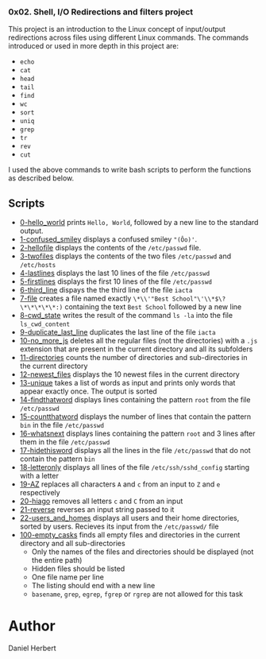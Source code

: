 ### 0x02. Shell, I/O Redirections and filters project ###
This project is an introduction to the Linux concept of input/output redirections across files using different Linux commands. The commands introduced or used in more depth in this project are: 
- `echo`
- `cat`
- `head`
- `tail`
- `find`
- `wc`
- `sort`
- `uniq`
- `grep`
- `tr`
- `rev`
- `cut`

I used the above commands to write bash scripts to perform the functions as described below.

## Scripts ##
- [0-hello_world](https://github.com/Madu-f0r0/alx-system_engineering-devops/blob/master/0x02-shell_redirections/0-hello_world) prints `Hello, World`, followed by a new line to the standard output.
- [1-confused_smiley](https://github.com/Madu-f0r0/alx-system_engineering-devops/blob/master/0x02-shell_redirections/1-confused_smiley) displays a confused smiley `"(Ôo)'`.
- [2-hellofile](https://github.com/Madu-f0r0/alx-system_engineering-devops/blob/master/0x02-shell_redirections/2-hellofile) displays the contents of the `/etc/passwd` file.
- [3-twofiles](https://github.com/Madu-f0r0/alx-system_engineering-devops/blob/master/0x02-shell_redirections/3-twofiles) displays the contents of the two files `/etc/passwd` and `/etc/hosts`
- [4-lastlines](https://github.com/Madu-f0r0/alx-system_engineering-devops/blob/master/0x02-shell_redirections/4-lastlines) displays the last 10 lines of the file `/etc/passwd`
- [5-firstlines](https://github.com/Madu-f0r0/alx-system_engineering-devops/blob/master/0x02-shell_redirections/5-firstlines) displays the first 10 lines of the file `/etc/passwd`
- [6-third_line](https://github.com/Madu-f0r0/alx-system_engineering-devops/blob/master/0x02-shell_redirections/6-third_line) dispays the the third line of the file `iacta`
- [7-file](https://github.com/Madu-f0r0/alx-system_engineering-devops/blob/master/0x02-shell_redirections/7-file) creates a file named exactly `\*\\'"Best School"\'\\*$\?\*\*\*\*\*:)` containing the text `Best School` followed by a new line
- [8-cwd_state](https://github.com/Madu-f0r0/alx-system_engineering-devops/blob/master/0x02-shell_redirections/8-cwd_state) writes the result of the command `ls -la` into the file `ls_cwd_content`
- [9-duplicate_last_line](https://github.com/Madu-f0r0/alx-system_engineering-devops/blob/master/0x02-shell_redirections/9-duplicate_last_line) duplicates the last line of the file `iacta`
- [10-no_more_js](https://github.com/Madu-f0r0/alx-system_engineering-devops/blob/master/0x02-shell_redirections/10-no_more_js) deletes all the regular files (not the directories) with a `.js` extension that are present in the current directory and all its subfolders
- [11-directories](https://github.com/Madu-f0r0/alx-system_engineering-devops/blob/master/0x02-shell_redirections/11-directories) counts the number of directories and sub-directories in the current directory
- [12-newest_files](https://github.com/Madu-f0r0/alx-system_engineering-devops/blob/master/0x02-shell_redirections/12-newest_files) displays the 10 newest files in the current directory
- [13-unique](https://github.com/Madu-f0r0/alx-system_engineering-devops/blob/master/0x02-shell_redirections/13-unique) takes a list of words as input and prints only words that appear exactly once. The output is sorted
- [14-findthatword](https://github.com/Madu-f0r0/alx-system_engineering-devops/blob/master/0x02-shell_redirections/14-findthatword) displays lines containing the pattern `root` from the file `/etc/passwd`
- [15-countthatword](https://github.com/Madu-f0r0/alx-system_engineering-devops/blob/master/0x02-shell_redirections/15-countthatword) displays the number of lines that contain the pattern `bin` in the file `/etc/passwd`
- [16-whatsnext](https://github.com/Madu-f0r0/alx-system_engineering-devops/blob/master/0x02-shell_redirections/16-whatsnext) displays lines containing the pattern `root` and 3 lines after them in the file `/etc/passwd`
- [17-hidethisword](https://github.com/Madu-f0r0/alx-system_engineering-devops/blob/master/0x02-shell_redirections/17-hidethisword) displays all the lines in the file `/etc/passwd` that do not contain the pattern `bin`
- [18-letteronly](https://github.com/Madu-f0r0/alx-system_engineering-devops/blob/master/0x02-shell_redirections/18-letteronly) displays all lines of the file `/etc/ssh/sshd_config` starting with a letter
- [19-AZ](https://github.com/Madu-f0r0/alx-system_engineering-devops/blob/master/0x02-shell_redirections/19-AZ) replaces all characters `A` and `c` from an input to `Z` and `e` respectively
- [20-hiago](https://github.com/Madu-f0r0/alx-system_engineering-devops/blob/master/0x02-shell_redirections/20-hiago) removes all letters `c` and `C` from an input
- [21-reverse](https://github.com/Madu-f0r0/alx-system_engineering-devops/blob/master/0x02-shell_redirections/21-reverse) reverses an input string passed to it
- [22-users_and_homes](https://github.com/Madu-f0r0/alx-system_engineering-devops/blob/master/0x02-shell_redirections/22-users_and_homes) displays all users and their home directories, sorted by users. Recieves its input from the `/etc/passwd/` file
- [100-empty_casks](https://github.com/Madu-f0r0/alx-system_engineering-devops/blob/master/0x02-shell_redirections/100-empty_casks) finds all empty files and directories in the current directory and all sub-directories
	* Only the names of the files and directories should be displayed (not the entire path)
	* Hidden files should be listed
	* One file name per line
	* The listing should end with a new line
	* `basename`, `grep`, `egrep`, `fgrep` or `rgrep` are not allowed for this task

# Author #
Daniel Herbert
